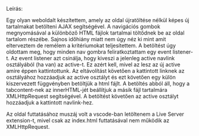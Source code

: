 Leírás:

Egy olyan weboldalt készítettem, amely az oldal újratöltése nélkül képes új tartalmakat betölteni AJAX segítségével.
A navigációs gombok megnyomásával a különböző HTML fájlok tartalmai töltődnek be az oldal tartalom részébe. Sajnos időhiány miatt nem úgy néz ki mint amit elterveztem de remélem a kritériumokat teljesítettem.
A betöltést úgy oldottam meg, hogy minden nav gombra feliratkoztattam egy event listener-t. Az event listener azt csinálja, hogy kiveszi a jelenleg active navlink osztályából (ha van) az active-t.
Ez azért kell, mivel az lesz az új active amire éppen kattintottunk. Az eltávolítást követően a kattintott linknek az osztályához hozzáadjuk az active osztályt és ezt követően egy külön kiszervezett
függvényben betöltjük a html fájlt. A betöltés abból áll, hogy a tabcontent-nek az innerHTML-jét beállítjuk a másik fájl tartalmára XMLHttpRequest segítségével. A betöltést követően az active osztályt
hozzáadjuk a kattintott navlink-hez.

Az oldal futtatásához muszáj volt a vscode-ban letöltenem a Live Server extension-t, mivel csak az index.html futtatásával nem működik az XMLHttpRequest.
